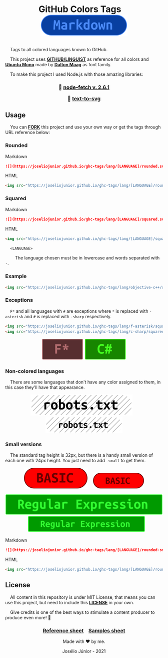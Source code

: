 <h1 align="center">

GitHub Colors Tags&nbsp;&nbsp;&nbsp;&nbsp;![](./lang/markdown/rounded.svg)

</h1>

&nbsp;&nbsp;&nbsp;&nbsp;Tags to all colored languages known to GitHub.

&nbsp;&nbsp;&nbsp;&nbsp;This project uses **[GITHUB/LINGUIST](https://github.com/github/linguist)** as reference for all colors and **[Ubuntu Mono](https://fonts.google.com/specimen/Ubuntu+Mono?query=ubuntu+#license)** made by **[Dalton Maag](https://fonts.google.com/?query=Dalton+Maag)** as font family.

&nbsp;&nbsp;&nbsp;&nbsp;To make this project I used Node.js with those amazing libraries:

<h3 align="center">

📗 [node-fetch v. 2.6.1](https://www.npmjs.com/package/node-fetch)

📗 [text-to-svg](https://www.npmjs.com/package/text-to-svg)

</h3>

## Usage
&nbsp;&nbsp;&nbsp;&nbsp;You can **[FORK](https://github.com/joseliojunior/ghc-tags.git)** this project and use your own way or get the tags through URL reference below:

### Rounded

Markdown
~~~markdown
![](https://joseliojunior.github.io/ghc-tags/lang/[LANGUAGE]/rounded.svg)
~~~
HTML
~~~html
<img src="https://joseliojunior.github.io/ghc-tags/lang/[LANGUAGE]/rounded.svg">
~~~

### Squared
Markdown
~~~markdown
![](https://joseliojunior.github.io/ghc-tags/lang/[LANGUAGE]/squared.svg)
~~~
HTML
~~~html
<img src="https://joseliojunior.github.io/ghc-tags/lang/[LANGUAGE]/squared.svg">
~~~

&nbsp;&nbsp;&nbsp;&nbsp;`<LANGUAGE>`

&nbsp;&nbsp;&nbsp;&nbsp;&nbsp;&nbsp;&nbsp;&nbsp;The language chosen must be in lowercase and words separated with `-`.

### Example
~~~html
<img src="https://joseliojunior.github.io/ghc-tags/lang/objective-c++/squared.svg">
~~~

### Exceptions
&nbsp;&nbsp;&nbsp;&nbsp;`F*` and all languages with `#` are exceptions where `*` is replaced with `-asterisk` and `#` is replaced with `-sharp` respectively.
~~~html
<img src="https://joseliojunior.github.io/ghc-tags/lang/f-asterisk/squared.svg">
<img src="https://joseliojunior.github.io/ghc-tags/lang/c-sharp/squared.svg">
~~~
<div align="center">

![](./lang/f-asterisk/squared.svg) ![](./lang/c-sharp/squared.svg)

</div>


### Non-colored languages

&nbsp;&nbsp;&nbsp;&nbsp;There are some languages that don't have any color assigned to them, in this case they'll have that appearance.

<div align="center">

![](./lang/robots.txt/rounded.svg)&nbsp;&nbsp;&nbsp;&nbsp;![](./lang/robots.txt/rounded-small.svg)

</div>

### Small versions

&nbsp;&nbsp;&nbsp;&nbsp;The standard tag height is 32px, but there is a handy small version of each one with 24px height. You just need to add `-small` to get them.

<div align="center">

![](./lang/basic/rounded.svg)&nbsp;&nbsp;&nbsp;&nbsp;![](./lang/basic/rounded-small.svg)

![](./lang/regular-expression/squared.svg)&nbsp;&nbsp;&nbsp;&nbsp;![](./lang/regular-expression/squared-small.svg)

</div>

Markdown
~~~markdown
![](https://joseliojunior.github.io/ghc-tags/lang/[LANGUAGE]/rounded-small.svg)
~~~
HTML
~~~html
<img src="https://joseliojunior.github.io/ghc-tags/lang/[LANGUAGE]/rounded-small.svg">
~~~

## License
&nbsp;&nbsp;&nbsp;&nbsp;All content in this repository is under MIT License, that means you can use this project, but need to include this **[LICENSE](LICENSE)** in your own.

&nbsp;&nbsp;&nbsp;&nbsp;Give credits is one of the best ways to stimulate a content producer to produce even more! 🤩

<div align="center">

### [Reference sheet](reference/README.md)&nbsp;&nbsp;&nbsp;&nbsp;[Samples sheet](samples/README.md)

Made with ❤ by me.

Josélio Júnior - 2021

</div>

